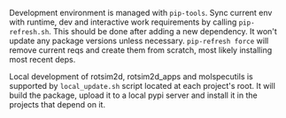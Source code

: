 Development environment is managed with `pip-tools`.
Sync current env with runtime, dev and interactive work requirements by calling `pip-refresh.sh`.
This should be done after adding a new dependency.
It won't update any package versions unless necessary.
`pip-refresh force` will remove current reqs and create them from scratch, most likely installing most recent deps.

Local development of rotsim2d, rotsim2d_apps and molspecutils is supported by `local_update.sh` script located at each project's root.
It will build the package, upload it to a local pypi server and install it in the projects that depend on it.
